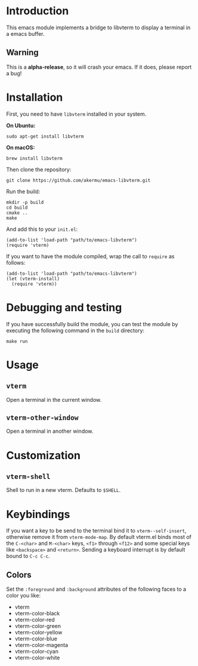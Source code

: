 # Introduction

This emacs module implements a bridge to libvterm to display a terminal in a
emacs buffer.

## Warning

This is a **alpha-release**, so it will crash your emacs. If it does, please
report a bug!

# Installation

First, you need to have `libvterm` installed in your system.

**On Ubuntu:**

```
sudo apt-get install libvterm
```

**On macOS:**

```
brew install libvterm
```

Then clone the repository:

```
git clone https://github.com/akermu/emacs-libvterm.git
```

Run the build:

```
mkdir -p build
cd build
cmake ..
make
```

And add this to your `init.el`:

```
(add-to-list 'load-path "path/to/emacs-libvterm")
(require 'vterm)
```

If you want to have the module compiled, wrap the call to `require` as follows:

```
(add-to-list 'load-path "path/to/emacs-libvterm")
(let (vterm-install)
  (require 'vterm))
```

# Debugging and testing

If you have successfully build the module, you can test the module by executing
the following command in the `build` directory:

```
make run
```

# Usage

## `vterm`

Open a terminal in the current window.

## `vterm-other-window`

Open a terminal in another window.

# Customization

## `vterm-shell`

Shell to run in a new vterm. Defaults to `$SHELL`.

# Keybindings

If you want a key to be send to the terminal bind it to `vterm--self-insert`,
otherwise remove it from `vterm-mode-map`. By default vterm.el binds most of the
`C-<char>` and `M-<char>` keys, `<f1>` through `<f12>` and some special keys
like `<backspace>` and `<return>`. Sending a keyboard interrupt is by default
bound to `C-c C-c`.

## Colors

Set the `:foreground` and `:background` attributes of the following faces to a
color you like:

- vterm
- vterm-color-black
- vterm-color-red
- vterm-color-green
- vterm-color-yellow
- vterm-color-blue
- vterm-color-magenta
- vterm-color-cyan
- vterm-color-white

